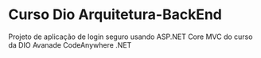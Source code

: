 # Curso Dio Arquitetura-BackEnd
Projeto de aplicação de login seguro usando ASP.NET Core MVC do curso da DIO Avanade CodeAnywhere .NET
